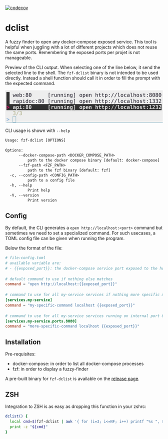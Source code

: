 [![codecov](https://codecov.io/gh/lonepeon/dclist/branch/main/graph/badge.svg?token=HC7WSVDRO2)](https://codecov.io/gh/lonepeon/dclist)

# dclist

A fuzzy finder to open any docker-compose exposed service. This tool is helpful
when juggling with a lot of different projects which does not reuse the same
ports. Remembering the exposed ports per projet is not manageable.

Preview of the CLI output. When selecting one of the line below, it send the
selected line to the shell. The `fzf-dclist` binary is not intended to be used
directly. Instead a shell function should call it in order to fill the prompt
with the expected command.

![preview](assets/preview.png)

CLI usage is shown with `--help`

```
Usage: fzf-dclist [OPTIONS]

Options:
      --docker-compose-path <DOCKER_COMPOSE_PATH>
          path to the docker compose binary [default: docker-compose]
      --fzf-path <FZF_PATH>
          path to the fzf binary [default: fzf]
  -c, --config-path <CONFIG_PATH>
          path to a config file
  -h, --help
          Print help
  -V, --version
          Print version
```

## Config

By default, the CLI generates a `open http://localhost:<port>` command but sometimes we need to set a specialized command. For such usecases, a TOML config file can be given when running the program.

Below the format of the file:

```toml
# file:config.toml
# available variable are:
# - {{exposed_port}}: the docker-compose service port exposed to the host

# default command to use if nothing else matches
command = "open http://localhost:{{exposed_port}}"

# command to use for all my-service services if nothing more specific matches
[services.my-service]
command = "my-specific-command localhost {{exposed_port}}"

# command to use for all my-service services running on internal port 8080
[services.my-service.ports.8080]
command = "more-specific-command localhost {{exposed_port}}"
```

## Installation

Pre-requisites:
- docker-compose: in order to list all docker-compose processes
- fzf: in order to display a fuzzy-finder

A pre-built binary for `fzf-dclist` is available on the [release
page](https://github.com/lonepeon/dclist/releases).

## ZSH

Integration to ZSH is as easy as dropping this function in your zshrc:

```zsh
dclist() {
  local cmd=$(fzf-dclist | awk '{ for (i=3; i<=NF; i++) printf "%s ", $i }');
  print -z "${cmd}"
}
```
